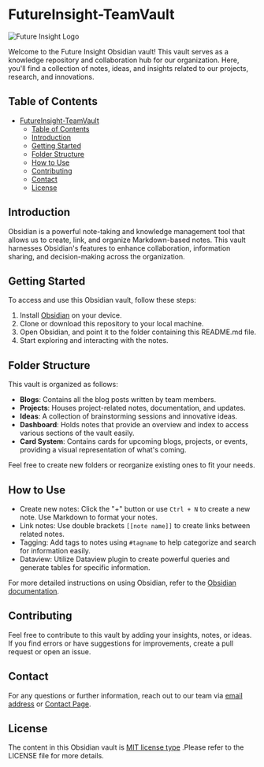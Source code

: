 # FutureInsight-TeamVault

![Future Insight Logo](future-insight-logo.png)

Welcome to the Future Insight Obsidian vault! This vault serves as a knowledge repository and collaboration hub for our organization. Here, you'll find a collection of notes, ideas, and insights related to our projects, research, and innovations.

## Table of Contents

- [FutureInsight-TeamVault](#futureinsight-teamvault)
  - [Table of Contents](#table-of-contents)
  - [Introduction](#introduction)
  - [Getting Started](#getting-started)
  - [Folder Structure](#folder-structure)
  - [How to Use](#how-to-use)
  - [Contributing](#contributing)
  - [Contact](#contact)
  - [License](#license)

## Introduction

Obsidian is a powerful note-taking and knowledge management tool that allows us to create, link, and organize Markdown-based notes. This vault harnesses Obsidian's features to enhance collaboration, information sharing, and decision-making across the organization.

## Getting Started

To access and use this Obsidian vault, follow these steps:

1. Install [Obsidian](https://obsidian.md/) on your device.
2. Clone or download this repository to your local machine.
3. Open Obsidian, and point it to the folder containing this README.md file.
4. Start exploring and interacting with the notes.

## Folder Structure

This vault is organized as follows:

- **Blogs**: Contains all the blog posts written by team members.
- **Projects**: Houses project-related notes, documentation, and updates.
- **Ideas**: A collection of brainstorming sessions and innovative ideas.
- **Dashboard**: Holds notes that provide an overview and index to access various sections of the vault easily.
- **Card System**: Contains cards for upcoming blogs, projects, or events, providing a visual representation of what's coming.

Feel free to create new folders or reorganize existing ones to fit your needs.

## How to Use

- Create new notes: Click the "+" button or use `Ctrl + N` to create a new note. Use Markdown to format your notes.
- Link notes: Use double brackets `[[note name]]` to create links between related notes.
- Tagging: Add tags to notes using `#tagname` to help categorize and search for information easily.
- Dataview: Utilize Dataview plugin to create powerful queries and generate tables for specific information.

For more detailed instructions on using Obsidian, refer to the [Obsidian documentation](https://help.obsidian.md/).

## Contributing

Feel free to contribute to this vault by adding your insights, notes, or ideas. If you find errors or have suggestions for improvements, create a pull request or open an issue.

## Contact

For any questions or further information, reach out to our team via [email address](mailto:futureinsightblog@gmail.com) or [Contact Page](https://future-insight.blog/contact).

## License

The content in this Obsidian vault is [MIT license type](/LICENSE) .Please refer to the LICENSE file for more details.
